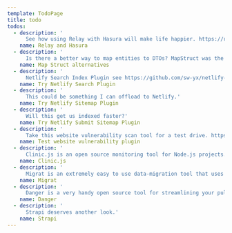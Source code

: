 ```yaml
---
template: TodoPage
title: todo
todos:
  - description: '
      See how using Relay with Hasura will make life happier. https://relay.dev/'
    name: Relay and Hasura
  - description: '
      Is there a better way to map entities to DTOs? MapStruct was the winner in 2018'
    name: Map Struct alternatives
  - description: '
      Netlify Search Index Plugin see https://github.com/sw-yx/netlify-plugin-search-index#readme'
    name: Try Netlify Search Plugin
  - description: '
      This could be something I can offload to Netlify.'
    name: Try Netlify Sitemap Plugin
  - description: '
      Will this get us indexed faster?'
    name: Try Netlify Submit Sitemap Plugin
  - description: '
      Take this website vulnerability scan tool for a test drive. https://github.com/lirantal/is-website-vulnerable'
    name: Test website vulnerability plugin
  - description: '
      Clinic.js is an open source monitoring tool for Node.js projects. It combines three different tools—Doctor, Bubbleprof, and Flame—that help you monitor, detect, and solve performance issues with Node.js.'
    name: Clinic.js
  - description: '
      Migrat is an extremely easy to use data-migration tool that uses plain text. It works across a diverse range of stacks and processes that make it even more convenient.'
    name: Migrat
  - description: '
      Danger is a very handy open source tool for streamlining your pull request (PR) checks. As Danger library description says, the tool helps you "formalize" your code review system by managing PR checks. Danger integrates with your CI and helps you speed up the review process.'
    name: Danger
  - description: '
      Strapi deserves another look.'
    name: Strapi
---
```

